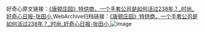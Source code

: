 好奇心原文链接：[《唐顿庄园》特供商，一个手套公司是如何活过238年？_时尚_好奇心日报-张田小 ](https://www.qdaily.com/articles/9709.html)
WebArchive归档链接：[《唐顿庄园》特供商，一个手套公司是如何活过238年？_时尚_好奇心日报-张田小 ](http://web.archive.org/web/20170507161338/http://www.qdaily.com:80/articles/9709.html)
![image](http://ww3.sinaimg.cn/large/007d5XDply1g3vgaxgrxkj30u05job29)